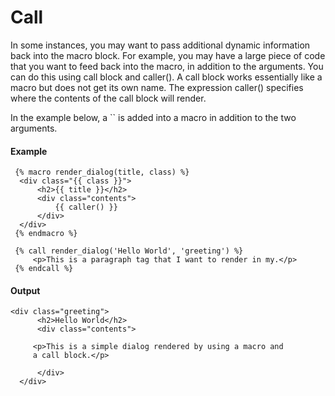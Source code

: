 # Call
In some instances, you may want to pass additional dynamic information back into the macro block. For example, you may have a large piece of code that you want to feed back into the macro, in addition to the arguments. You can do this using call block and caller(). A call block works essentially like a macro but does not get its own name. The expression caller() specifies where the contents of the call block will render.

In the example below, a `` is added into a macro in addition to the two arguments.

#### Example
```jinja2
 {% macro render_dialog(title, class) %}
  <div class="{{ class }}">
      <h2>{{ title }}</h2>
      <div class="contents">
          {{ caller() }}
      </div>
  </div>
 {% endmacro %}

 {% call render_dialog('Hello World', 'greeting') %}
     <p>This is a paragraph tag that I want to render in my.</p>
 {% endcall %}
```

#### Output
```jinja2
<div class="greeting">
      <h2>Hello World</h2>
      <div class="contents">
          
     <p>This is a simple dialog rendered by using a macro and
     a call block.</p>
 
      </div>
  </div>
```

